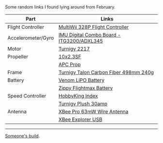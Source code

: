 Some random links I found lying around from February.

| Part | Links |
| ------------- | ------------- |
| Flight Controller | [MultiWii 328P Flight Controller](http://www.hobbyking.com/hobbyking/store/__27033__multiwii_328p_flight_controller_w_ftdi_dsm2_port.html) |
| Accelerometer/Gyro | [IMU Digital Combo Board - ITG3200/ADXL345](https://www.sparkfun.com/products/10121) |
| Motor | [Turnigy 2217](http://www.hobbyking.com/hobbyking/store/uh_viewItem.asp?idProduct=5691)
| Propeller | [10x2.3SF](http://www.apcprop.com/ProductDetails.asp?ProductCode=LP10038SF) |
| | [APC Prop](http://www.apcprop.com/pindex.asp) |
| Frame | [Turnigy Talon Carbon Fiber 498mm 240g](http://www.hobbyking.com/hobbyking/store/__22397__Turnigy_Talon_Carbon_Fiber_Quadcopter_Frame.html) |
| Battery | [Venom LiPO Battery](http://www.amazon.com/gp/product/B002QE3AVE) |
| | [Zippy Flightmax Battery](http://www.hobbyking.com/hobbyking/store/uh_viewItem.asp?idProduct=7634) |
| Speed Controller | [HobbyKing Index](http://www.hobbyking.com/hobbyking/store/uh_listCategoriesAndProducts.asp?idCategory=61) |
| | [Turnigy Plush 30amp](http://www.hobbyking.com/hobbyking/store/uh_viewItem.asp?idProduct=2164) |
| Antenna | [XBee Pro 63mW Wire Antenna](https://www.sparkfun.com/products/10421) |
| | [XBee Explorer USB](https://www.sparkfun.com/products/8687)
---

[Someone's build](http://aeroquad.com/showthread.php?1655-Quadcopter-build).

